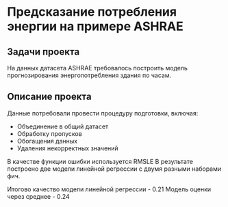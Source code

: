 # Предсказание потребления энергии на примере ASHRAE

## Задачи проекта
На данных датасета ASHRAE требовалось построить модель прогнозирования энергопотребления здания по часам.

## Описание проекта
Данные потребовали провести процедуру подготовки, включая:
- Объединение в общий датасет
- Обработку пропусков
- Обогащения данных
- Удаления некорректных значений

В качестве функции ошибки используется RMSLE
В результате построено две модели линейной регрессии с двумя разными наборами фич.

Итогово качество модели линейной регрессии - 0.21
Модель оценки через среднее - 0.24

